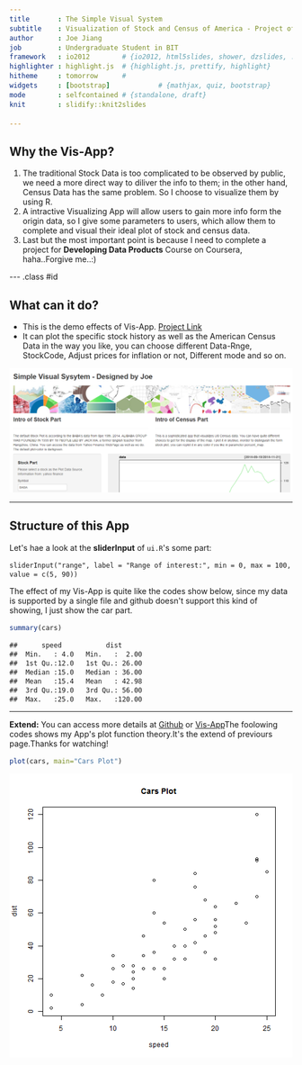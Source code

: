 ```yaml
---
title       : The Simple Visual System
subtitle    : Visualization of Stock and Census of America - Project of Coursera Course
author      : Joe Jiang
job         : Undergraduate Student in BIT
framework   : io2012        # {io2012, html5slides, shower, dzslides, ...}
highlighter : highlight.js  # {highlight.js, prettify, highlight}
hitheme     : tomorrow      # 
widgets     : [bootstrap]            # {mathjax, quiz, bootstrap}
mode        : selfcontained # {standalone, draft}
knit        : slidify::knit2slides

---
```


## Why the Vis-App?

1. The traditional Stock Data is too complicated to be observed by public, we need a more direct way to diliver the info to them; in the other hand, Census Data has the same problem. So I choose to visualize them by using R.
2. A intractive Visualizing App will allow users to gain more info form the origin data, so I give some parameters to users, which allow them to complete and visual their ideal plot of stock and census data. 
3. Last but the most important point is because I need to complete a project for **Developing Data Products** Course on Coursera, haha..Forgive me..:)

--- .class #id 

## What can it do?

* This is the demo effects of Vis-App. [Project Link](https://courseraassignment.shinyapps.io/Vis-App/)
* It can plot the specific stock history as well as the American Census Data in the way you like, you can choose different Data-Rnge, StockCode, Adjust prices for inflation or not, Different mode and so on.

![](https://raw.githubusercontent.com/hijiangtao/R-Program-Series/master/Developing%20Data%20Products/Vis-App/www/Demo.png)

---

## Structure of this App

Let's hae a look at the **sliderInput** of `ui.R`'s some part:

```
sliderInput("range", label = "Range of interest:", min = 0, max = 100, value = c(5, 90))
```

The effect of my Vis-App is quite like the codes show below, since my data is supported by a single file and github doesn't support this kind of showing, I just show the car part.


```r
summary(cars)
```

```
##      speed           dist       
##  Min.   : 4.0   Min.   :  2.00  
##  1st Qu.:12.0   1st Qu.: 26.00  
##  Median :15.0   Median : 36.00  
##  Mean   :15.4   Mean   : 42.98  
##  3rd Qu.:19.0   3rd Qu.: 56.00  
##  Max.   :25.0   Max.   :120.00
```

---

**Extend:** You can access more details at [Github](https://github.com/hijiangtao/R-Program-Series/tree/master/Developing%20Data%20Products/Vis-App) or [Vis-App](https://courseraassignment.shinyapps.io/Vis-App/)The foolowing codes shows my App's plot function theory.It's the extend of previours page.Thanks for watching!


```r
plot(cars, main="Cars Plot")
```

![plot of chunk unnamed-chunk-2](assets/fig/unnamed-chunk-2-1.png) 
